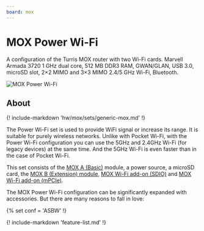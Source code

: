 ```yaml
---
board: mox
---
```

# MOX Power Wi-Fi

A configuration of the Turris MOX router with two Wi-Fi cards. Marvell Armada
3720 1 GHz dual core, 512 MB DDR3 RAM, GWAN/GLAN, USB 3.0, microSD slot, 2×2
MIMO and 3×3 MIMO 2.4/5 GHz Wi-Fi, Bluetooth.

![MOX Power Wi-Fi](powerwifi.jpg)

## About

{! include-markdown 'hw/mox/sets/generic-mox.md' !}

The Power Wi-Fi set is used to provide WiFi signal or increase its range. It is
suitable for purely wireless networks. Unlike with Pocket Wi-Fi, with the Power
Wi-Fi configuration you can use the 5GHz and 2.4GHz Wi-Fi (for legacy
devices) at the same time. And the 5GHz Wi-Fi is even faster than in the case
of Pocket Wi-Fi.

This set consists of the [MOX A (Basic)](../modules/a.md) module, a power
source, a microSD card, the [MOX B (Extension) module](../modules/b.md), [MOX
Wi-Fi add-on (SDIO)](../addons.md#wi-fi-sdio) and [MOX Wi-Fi add-on
(mPCIe)](../addons.md#wi-fi-mpcie).

The MOX Power Wi-Fi configuration can be significantly expanded with
accessories. But there are many reasons to fall in love:

{% set conf = 'ASBW' !}

{! include-markdown 'feature-list.md' !}

